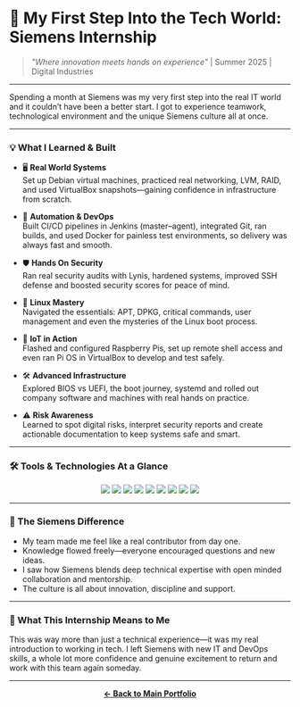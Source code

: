 # 🚀 My First Step Into the Tech World: Siemens Internship

> *"Where innovation meets hands on experience"* | Summer 2025 | Digital Industries

---

Spending a month at Siemens was my very first step into the real IT world and it couldn’t have been a better start. I got to experience teamwork, technological environment and the unique Siemens culture all at once.

---

### 💡 What I Learned & Built

- 🖥️ **Real World Systems**  
   Set up Debian virtual machines, practiced real networking, LVM, RAID, and used VirtualBox snapshots—gaining confidence in infrastructure from scratch.

- 🔁 **Automation & DevOps**  
   Built CI/CD pipelines in Jenkins (master–agent), integrated Git, ran builds, and used Docker for painless test environments, so delivery was always fast and smooth.

- 🛡️ **Hands On Security**  
   Ran real security audits with Lynis, hardened systems, improved SSH defense and boosted security scores for peace of mind.

- 🐧 **Linux Mastery**  
   Navigated the essentials: APT, DPKG, critical commands, user management and even the mysteries of the Linux boot process.

- 📡 **IoT in Action**  
   Flashed and configured Raspberry Pis, set up remote shell access and even ran Pi OS in VirtualBox to develop and test safely.

- 🛠️ **Advanced Infrastructure**  
   Explored BIOS vs UEFI, the boot journey, systemd and rolled out company software and machines with real hands on practice.

- ⚠️ **Risk Awareness**  
   Learned to spot digital risks, interpret security reports and create actionable documentation to keep systems safe and smart.

---

### 🛠️ Tools & Technologies At a Glance

<p align="center">
  <img src="https://img.shields.io/badge/Jenkins-D24939?style=flat&logo=jenkins&logoColor=white" />
  <img src="https://img.shields.io/badge/Docker-2496ED?style=flat&logo=docker&logoColor=white" />
  <img src="https://img.shields.io/badge/Git-F05032?style=flat&logo=git&logoColor=white" />
  <img src="https://img.shields.io/badge/Linux-FCC624?style=flat&logo=linux&logoColor=black" />
  <img src="https://img.shields.io/badge/VirtualBox-183A61?style=flat&logo=virtualbox&logoColor=white" />
  <img src="https://img.shields.io/badge/Raspberry%20Pi-C51A4A?style=flat&logo=raspberrypi&logoColor=white" />
  <img src="https://img.shields.io/badge/Lynis-FFA500?style=flat&logo=data:image/svg+xml;base64,PHN2ZyB3aWR0aD0iMzAiIGhlaWdodD0iMzAiIHhtbG5zPSJodHRwOi8vd3d3LnczLm9yZy8yMDAwL3N2ZyI+PHJlY3Qgd2lkdGg9IjMwIiBoZWlnaHQ9IjMwIiBmaWxsPSIjRkZBNTAwIi8+PC9zdmc+" />
  <img src="https://img.shields.io/badge/SSH-333366?style=flat&logo=gnu-bash&logoColor=white" />
  <img src="https://img.shields.io/badge/VS_Code-007ACC?style=flat&logo=visual-studio-code&logoColor=white" />
</p>

---

### 🌟 The Siemens Difference

- My team made me feel like a real contributor from day one.
- Knowledge flowed freely—everyone encouraged questions and new ideas.
- I saw how Siemens blends deep technical expertise with open minded collaboration and mentorship.
- The culture is all about innovation, discipline and support.

---

### 🚩 What This Internship Means to Me

This was way more than just a technical experience—it was my real introduction to working in tech.
I left Siemens with new IT and DevOps skills, a whole lot more confidence and genuine excitement to return and work with this team again someday.

---

<p align="center">
  <a href="../README.md"><b>← Back to Main Portfolio</b></a>
</p>
